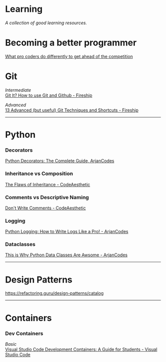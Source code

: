 # Learning
_A collection of good learning resources._

# Becoming a better programmer

[What pro coders do differently to get ahead of the competition](https://www.youtube.com/watch?v=q1qKv5TBaOA)

# Git

_Intermediate_\
[Git It? How to use Git and Github - Fireship](https://youtu.be/HkdAHXoRtos)

_Advanced_\
[13 Advanced (but useful) Git Techniques and Shortcuts - Fireship](https://youtu.be/ecK3EnyGD8o)

___
# Python

### Decorators

[Python Decorators: The Complete Guide, ArjanCodes](https://youtu.be/QH5fw9kxDQA)

### Inheritance vs Composition

[The Flaws of Inheritance - CodeAesthetic](https://youtu.be/hxGOiiR9ZKg)

### Comments vs Descriptive Naming

[Don't Write Comments - CodeAesthetic](https://youtu.be/Bf7vDBBOBUA)

### Logging

[Python Logging: How to Write Logs Like a Pro! - ArjanCodes](https://youtu.be/pxuXaaT1u3k)

### Dataclasses

[This is Why Python Data Classes Are Awsome - ArjanCodes](https://youtu.be/CvQ7e6yUtnw)

___

# Design Patterns

https://refactoring.guru/design-patterns/catalog


___

# Containers

### Dev Containers

_Basic_\
[Visual Studio Code Development Containers: A Guide for Students - Visual Studio Code](https://youtu.be/Uvf2FVS1F8k)

